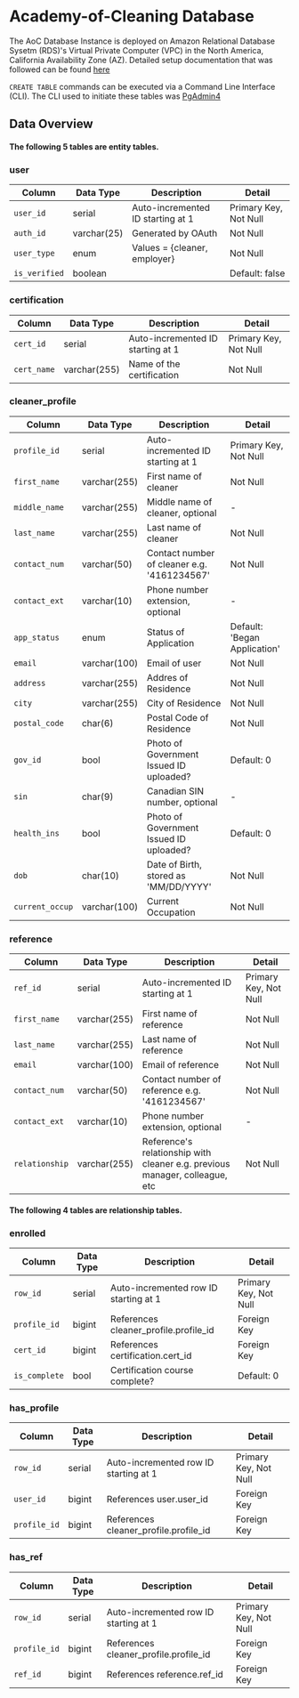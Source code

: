 # Academy-of-Cleaning Database
The AoC Database Instance is deployed on Amazon Relational Database Sysetm (RDS)'s Virtual Private Computer (VPC) in the North America, California Availability Zone (AZ).
Detailed setup documentation that was followed can be found [here](https://docs.aws.amazon.com/AmazonRDS/latest/UserGuide/CHAP_Tutorials.WebServerDB.CreateVPC.html)

`CREATE TABLE` commands can be executed via a Command Line Interface (CLI). The CLI used to initiate these tables was [PgAdmin4](https://www.pgadmin.org/download/)

## Data Overview

#### The following 5 tables are entity tables.

### user
| Column      | Data Type |  Description | Detail |
| ----------  | --------- | ------------ | ------ |
| `user_id` | serial | Auto-incremented ID starting at 1 | Primary Key, Not Null |
| `auth_id` | varchar(25) | Generated by OAuth | Not Null |
| `user_type` | enum | Values = {cleaner, employer} | Not Null |
| `is_verified` | boolean | | Default: false | Not Null, Default: 0 |

### certification
| Column      | Data Type |  Description | Detail |
| ----------  | --------- | ------------ | ------ |
| `cert_id` | serial  | Auto-incremented ID starting at 1 | Primary Key, Not Null |
| `cert_name` | varchar(255) | Name of the certification | Not Null |

### cleaner_profile
| Column      | Data Type |  Description | Detail |
| ----------  | --------- | ------------ | ------ |
| `profile_id` | serial | Auto-incremented ID starting at 1 | Primary Key, Not Null |
| `first_name` | varchar(255) | First name of cleaner | Not Null |
| `middle_name` | varchar(255) | Middle name of cleaner, optional | - |
| `last_name` | varchar(255) | Last name of cleaner | Not Null |
| `contact_num` | varchar(50) | Contact number of cleaner e.g. '4161234567' | Not Null |
| `contact_ext` | varchar(10) | Phone number extension, optional | - |
| `app_status` | enum | Status of Application | Default: 'Began Application' |
| `email` | varchar(100) | Email of user | Not Null |
| `address` | varchar(255) | Addres of Residence | Not Null |
| `city` | varchar(255) | City of Residence | Not Null |
| `postal_code` | char(6) | Postal Code of Residence | Not Null |
| `gov_id` | bool | Photo of Government Issued ID uploaded? | Default: 0 |
| `sin` | char(9) | Canadian SIN number, optional | - |
| `health_ins` | bool | Photo of Government Issued ID uploaded? | Default: 0 |
| `dob` | char(10) | Date of Birth, stored as 'MM/DD/YYYY' | Not Null |
| `current_occup` | varchar(100) | Current Occupation | Not Null |


### reference
| Column      | Data Type |  Description | Detail |
| ----------  | --------- | ------------ | ------ |
| `ref_id` | serial | Auto-incremented ID starting at 1 | Primary Key, Not Null |
| `first_name` | varchar(255) | First name of reference | Not Null |
| `last_name` | varchar(255) | Last name of reference | Not Null |
| `email` | varchar(100) | Email of reference | Not Null |
| `contact_num` | varchar(50) | Contact number of reference e.g. '4161234567' | Not Null |
| `contact_ext` | varchar(10) | Phone number extension, optional | - |
| `relationship` | varchar(255) | Reference's relationship with cleaner e.g. previous manager, colleague, etc | Not Null |

#### The following 4 tables are relationship tables.
### enrolled
| Column      | Data Type |  Description | Detail |
| ----------  | --------- | ------------ | ------ |
| `row_id` | serial | Auto-incremented row ID starting at 1 | Primary Key, Not Null |
| `profile_id` | bigint | References cleaner_profile.profile_id | Foreign Key |
| `cert_id` | bigint | References certification.cert_id | Foreign Key |
| `is_complete` | bool | Certification course complete? | Default: 0 |

### has_profile
| Column      | Data Type |  Description | Detail |
| ----------  | --------- | ------------ | ------ |
| `row_id` | serial | Auto-incremented row ID starting at 1 | Primary Key, Not Null |
| `user_id` | bigint | References user.user_id | Foreign Key |
| `profile_id` | bigint | References cleaner_profile.profile_id | Foreign Key |

### has_ref
| Column      | Data Type |  Description | Detail |
| ----------  | --------- | ------------ | ------ |
| `row_id` | serial | Auto-incremented row ID starting at 1 | Primary Key, Not Null |
| `profile_id` | bigint | References cleaner_profile.profile_id | Foreign Key |
| `ref_id` | bigint | References reference.ref_id | Foreign Key |
